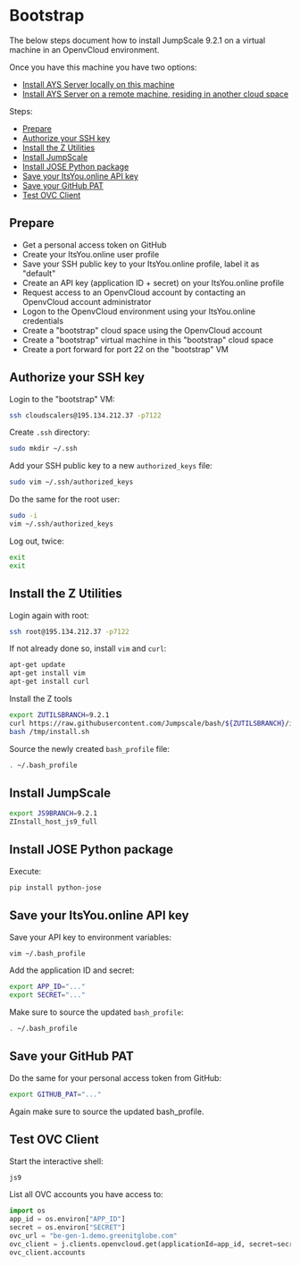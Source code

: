 # Bootstrap

The below steps document how to install JumpScale 9.2.1 on a virtual machine in an OpenvCloud environment.

Once you have this machine you have two options:
- [Install AYS Server locally on this machine](2-local_ays_setup.md)
- [Install AYS Server on a remote machine, residing in another cloud space](2-remote_ays_setup.md)

Steps:
- [Prepare](#prep)
- [Authorize your SSH key](#authorize)
- [Install the Z Utilities](#install-bash-tools)
- [Install JumpScale](#install-jumpscale)
- [Install JOSE Python package](#jose)
- [Save your ItsYou.online API key](#api-key)
- [Save your GitHub PAT](#github-pat)
- [Test OVC Client](#test-ovc)

<a id="prep"></a>
## Prepare

- Get a personal access token on GitHub
- Create your ItsYou.online user profile
- Save your SSH public key to your ItsYou.online profile, label it as "default" 
- Create an API key (application ID + secret) on your ItsYou.online profile
- Request access to an OpenvCloud account by contacting an OpenvCloud account administrator
- Logon to the OpenvCloud environment using your ItsYou.online credentials
- Create a "bootstrap" cloud space using the OpenvCloud account
- Create a "bootstrap" virtual machine in this "bootstrap" cloud space
- Create a port forward for port 22 on the "bootstrap" VM

<a id="authorize"></a>
## Authorize your SSH key

Login to the "bootstrap" VM:
```bash
ssh cloudscalers@195.134.212.37 -p7122
```

Create `.ssh` directory:
```bash
sudo mkdir ~/.ssh
```

Add your SSH public key to a new `authorized_keys` file:
```bash
sudo vim ~/.ssh/authorized_keys
```

Do the same for the root user:
```bash
sudo -i
vim ~/.ssh/authorized_keys
```

Log out, twice:
```bash
exit
exit
```

<a id="install-bash-tools"></a>
## Install the Z Utilities

Login again with root:
```bash
ssh root@195.134.212.37 -p7122
```

If not already done so, install `vim` and `curl`:
```bash
apt-get update
apt-get install vim
apt-get install curl
```

Install the Z tools
```bash
export ZUTILSBRANCH=9.2.1
curl https://raw.githubusercontent.com/Jumpscale/bash/${ZUTILSBRANCH}/install.sh?$RANDOM > /tmp/install.sh
bash /tmp/install.sh
```

Source the newly created `bash_profile` file:
```bash
. ~/.bash_profile
```

<a id="install-jumpscale"></a>
## Install JumpScale

```bash
export JS9BRANCH=9.2.1
ZInstall_host_js9_full
```

<a id="jose"></a>
## Install JOSE Python package

Execute:
```bash
pip install python-jose
```

<a id="api-key"></a>
## Save your ItsYou.online API key

Save your API key to environment variables:
```bash
vim ~/.bash_profile
```

Add the application ID and secret:
```bash
export APP_ID="..."
export SECRET="..."
```

Make sure to source the updated `bash_profile`:
```bash
. ~/.bash_profile
```

<a id="github-pat"></a>
## Save your GitHub PAT

Do the same for your personal access token from GitHub:
```bash
export GITHUB_PAT="..."
```

Again make sure to source the updated bash_profile.


<a id="test-ovc"></a>
## Test OVC Client

Start the interactive shell:
```bash
js9
````

List all OVC accounts you have access to:
```python
import os
app_id = os.environ["APP_ID"]
secret = os.environ["SECRET"]
ovc_url = "be-gen-1.demo.greenitglobe.com"
ovc_client = j.clients.openvcloud.get(applicationId=app_id, secret=secret, url=ovc_url)
ovc_client.accounts
```